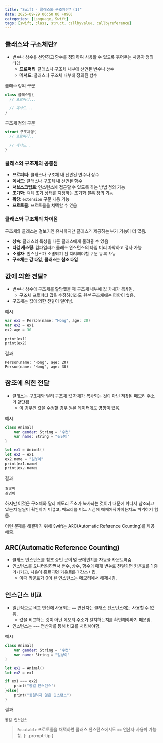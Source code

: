 ```yaml
---
title: "Swift - 클래스와 구조체란? (1)"
date: 2025-09-29 06:50:00 +0900
categories: [Language, Swift]
tags: [swift, class, struct, callbyvalue, callbyreference]
---
```


## **클래스와 구조체란?**
- 변수나 상수를 선언하고 함수를 정의하여 사용할 수 있도록 묶어주는 사용자 정의 타입
  - **프로퍼티**: 클래스나 구조체 내부에 선언된 변수나 상수
  - **메서드**: 클래스나 구조체 내부에 정의된 함수

클래스 정의 구문
```swift
class 클래스명{
  // 프로퍼티...

  // 메서드...
}
```

구조체 정의 구문
```swift
struct 구조체명{
  // 프로퍼티..

  // 메서드..
}
```

### **클래스와 구조체의 공통점**
- **프로퍼티**: 클래스나 구조체 내 선언된 변수나 상수
- **메서드**: 클래스나 구조체 내 선언된 함수
- **서브스크립트**: 인스턴스에 접근할 수 있도록 하는 방법 정의 가능
- **초기화**: 객체 초기 상태를 지정하는 초기화 블록 정의 가능
- **확장**: `extension` 구문 사용 가능
- **프로토콜**: 프로토콜을 채택할 수 있음


### 클래스와 구조체의 차이점
구조체와 클래스는 겉보기엔 유사하지만 클래스가 제공하는 부가 기능이 더 많음.
- **상속**: 클래스의 특성을 다른 클래스에게 물려줄 수 있음
- **타입 캐스팅**: 컴파일러가 클래스 인스턴스의 타입 미리 파악하고 검사 가능
- **소멸자**: 인스턴스가 소멸되기 전 처리해야할 구문 등록 가능
- **구조체**는 **값 타입**, **클래스**는 **참조 타입**

## **값에 의한 전달?**
- 변수나 상수에 구조체를 할당했을 때 구조체 내부에 값 자체가 복사됨.
  - 구조체 프로퍼티 값을 수정하더라도 원본 구조체에는 영향이 없음.
- 구조체는 값에 의한 전달이 일어남.

예시
```swift
var ex1 = Person(name: "Hong", age: 20)
var ex2 = ex1
ex2.age = 30

print(ex1)
print(ex2)
```

결과
```
Person(name: "Hong", age: 20)
Person(name: "Hong", age: 30)
```

## **참조에 의한 전달**
- 클래스는 구조체와 달리 구조체 값 자체가 복사되는 것이 아닌 저장된 메모리 주소가 할당됨.
  - 이 경우엔 값을 수정할 경우 원본 데이터에도 영향이 있음.

예시
```swift
class Animal{
    var gender: String = "수컷"
    var name: String = "길냥이"
}

let ex1 = Animal()
let ex2 = ex1
ex2.name = "길멍이"
print(ex1.name)
print(ex2.name)
```

결과
```
길멍이
길멍이
```

하지만 이것은 구조체와 달리 메모리 주소가 복사되는 것이기 때문에 어디서 참조되고 있는지 일일이 확인하기 어렵고, 메모리를 어느 시점에 해제해줘야하는지도 파악하기 힘듬.

이런 문제를 해결하기 위해 Swift는 ARC(Automatic Reference Counting)를 제공해줌.

## **ARC(Automatic Reference Counting)**
- 클래스 인스턴스를 참조 중인 곳이 몇 군데인지를 자동을 카운트해줌.
- 인스턴스를 모니터링하면서 변수, 상수, 함수의 매개 변수로 전달되면 카운트를 1 증가시키고, 사용이 종료되면 카운트를 1 감소시킴.
  - 이때 카운트가 0이 된 인스턴스는 메모리에서 해제시킴.

## **인스턴스 비교**
- 일반적으로 비교 연산에 사용되는 `==` 연산자는 클래스 인스턴스에는 사용할 수 없음.
  - 값을 비교하는 것이 아닌 메모리 주소가 일치하는지를 확인해야하기 때문임.
- 인스턴스는 `===` 연산자를 통해 비교를 처리해야함.

예시
```swift
class Animal{
    var gender: String = "수컷"
    var name: String = "길냥이"
}

let ex1 = Animal()
let ex2 = ex1

if ex1 === ex2{
    print("동일 인스턴스")
}else{
    print("동일하지 않은 인스턴스")
}
```

결과
```
동일 인스턴스
```

> `Equatable` 프로토콜을 채택하면 클래스 인스턴스에서도 `==` 연산자 사용이 가능함.
{: .prompt-tip }